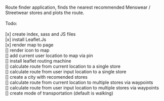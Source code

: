 Route finder application, finds the nearest recommended Menswear / Streetwear stores and plots the route.
<br><br>
Todo:
<br><br>
[x] create index, sass and JS files
<br>
[x] install Leaflet.Js
<br>
[x] render map to page 
<br>
[] render icon to map 
<br>
[] add current user location to map via pin 
<br>
[] install leaflet routing machine 
<br>
[] calculate route from current location to a single store 
<br>
[] calculate route from user input location to a single store 
<br>
[] create a city with recomended stores 
<br>
[] calculate route from current location to multiple stores via waypoints 
<br>
[] calculate route from user input location to multiple stores via waypoints 
<br>
[] create mode of transportation (default is walking) 
